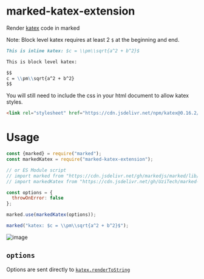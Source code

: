 # marked-katex-extension

Render [katex](https://katex.org/) code in marked

Note: Block level katex requires at least 2 `$` at the beginning and end.

```markdown
This is inline katex: $c = \\pm\\sqrt{a^2 + b^2}$

This is block level katex:

$$
c = \\pm\\sqrt{a^2 + b^2}
$$
```

You will still need to include the css in your html document to allow katex styles.

```html
<link rel="stylesheet" href="https://cdn.jsdelivr.net/npm/katex@0.16.2/dist/katex.min.css" integrity="sha384-bYdxxUwYipFNohQlHt0bjN/LCpueqWz13HufFEV1SUatKs1cm4L6fFgCi1jT643X" crossorigin="anonymous">
```

# Usage

```js
const {marked} = require("marked");
const markedKatex = require("marked-katex-extension");

// or ES Module script
// import marked from "https://cdn.jsdelivr.net/gh/markedjs/marked/lib/marked.esm.js";
// import markedKatex from "https://cdn.jsdelivr.net/gh/UziTech/marked-katex-extension/lib/index.mjs";

const options = {
  throwOnError: false
};

marked.use(markedKatex(options));

marked("katex: $c = \\pm\\sqrt{a^2 + b^2}$");
```

![image](https://user-images.githubusercontent.com/97994/188899567-e6e8268c-209e-4067-8f44-0ada16caacdd.png)

## `options`

Options are sent directly to [`katex.renderToString`](https://katex.org/docs/api.html#server-side-rendering-or-rendering-to-a-string)
